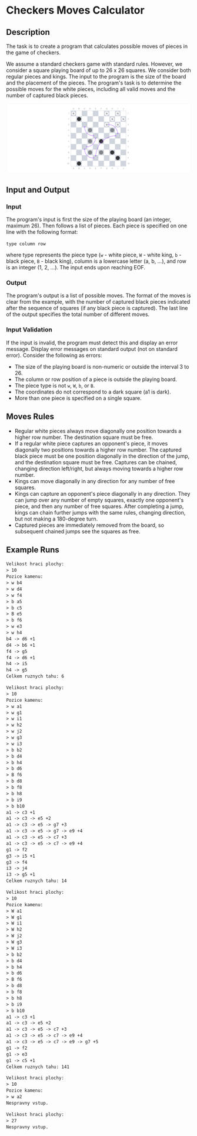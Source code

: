 # Checkers Moves Calculator

## Description

The task is to create a program that calculates possible moves of pieces in the game of checkers.

We assume a standard checkers game with standard rules. However, we consider a square playing board of up to 26 x 26 squares. We consider both regular pieces and kings. The input to the program is the size of the board and the placement of the pieces. The program's task is to determine the possible moves for the white pieces, including all valid moves and the number of captured black pieces.

![Illustration for checkers moves task](../../assets/checkers-task-illustration.svg)

## Input and Output

### Input

The program's input is first the size of the playing board (an integer, maximum 26). Then follows a list of pieces. Each piece is specified on one line with the following format:

`type column row`

where type represents the piece type (`w` - white piece, `W` - white king, `b` - black piece, `B` - black king), column is a lowercase letter (a, b, ...), and row is an integer (1, 2, ...). The input ends upon reaching EOF.

### Output

The program's output is a list of possible moves. The format of the moves is clear from the example, with the number of captured black pieces indicated after the sequence of squares (if any black piece is captured). The last line of the output specifies the total number of different moves.

### Input Validation

If the input is invalid, the program must detect this and display an error message. Display error messages on standard output (not on standard error). Consider the following as errors:

- The size of the playing board is non-numeric or outside the interval 3 to 26.
- The column or row position of a piece is outside the playing board.
- The piece type is not `w`, `W`, `b`, or `B`.
- The coordinates do not correspond to a dark square (a1 is dark).
- More than one piece is specified on a single square.

## Moves Rules

- Regular white pieces always move diagonally one position towards a higher row number. The destination square must be free.
- If a regular white piece captures an opponent's piece, it moves diagonally two positions towards a higher row number. The captured black piece must be one position diagonally in the direction of the jump, and the destination square must be free. Captures can be chained, changing direction left/right, but always moving towards a higher row number.
- Kings can move diagonally in any direction for any number of free squares.
- Kings can capture an opponent's piece diagonally in any direction. They can jump over any number of empty squares, exactly one opponent's piece, and then any number of free squares. After completing a jump, kings can chain further jumps with the same rules, changing direction, but not making a 180-degree turn.
- Captured pieces are immediately removed from the board, so subsequent chained jumps see the squares as free.

## Example Runs

```txt
Velikost hraci plochy:
> 10
Pozice kamenu:
> w b4
> w d4
> w f4
> b a5
> b c5
> B e5
> b f6
> w e3
> w h4
b4 -> d6 +1
d4 -> b6 +1
f4 -> g5
f4 -> d6 +1
h4 -> i5
h4 -> g5
Celkem ruznych tahu: 6
```

```txt
Velikost hraci plochy:
> 10
Pozice kamenu:
> w a1
> w g1
> w i1
> w h2
> w j2
> w g3
> w i3
> b b2
> b d4
> b h4
> b d6
> B f6
> b d8
> b f8
> b h8
> b i9
> b b10
a1 -> c3 +1
a1 -> c3 -> e5 +2
a1 -> c3 -> e5 -> g7 +3
a1 -> c3 -> e5 -> g7 -> e9 +4
a1 -> c3 -> e5 -> c7 +3
a1 -> c3 -> e5 -> c7 -> e9 +4
g1 -> f2
g3 -> i5 +1
g3 -> f4
i3 -> j4
i3 -> g5 +1
Celkem ruznych tahu: 14
```

```txt
Velikost hraci plochy:
> 10
Pozice kamenu:
> W a1
> W g1
> W i1
> W h2
> W j2
> W g3
> W i3
> b b2
> b d4
> b h4
> b d6
> B f6
> b d8
> b f8
> b h8
> b i9
> b b10
a1 -> c3 +1
a1 -> c3 -> e5 +2
a1 -> c3 -> e5 -> c7 +3
a1 -> c3 -> e5 -> c7 -> e9 +4
a1 -> c3 -> e5 -> c7 -> e9 -> g7 +5
g1 -> f2
g1 -> e3
g1 -> c5 +1
Celkem ruznych tahu: 141
```

```txt
Velikost hraci plochy:
> 10
Pozice kamenu:
> w a2
Nespravny vstup.
```

```txt
Velikost hraci plochy:
> 27
Nespravny vstup.
```
